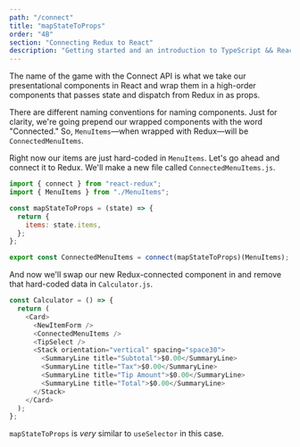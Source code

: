 ```yaml
---
path: "/connect"
title: "mapStateToProps"
order: "4B"
section: "Connecting Redux to React"
description: "Getting started and an introduction to TypeScript && React Workshop"
---
```


The name of the game with the Connect API is what we take our presentational components in React and wrap them in a high-order components that passes state and dispatch from Redux in as props.

There are different naming conventions for naming components. Just for clarity, we're going prepend our wrapped components with the word "Connected." So, `MenuItems`—when wrapped with Redux—will be `ConnectedMenuItems`.

Right now our items are just hard-coded in `MenuItems`. Let's go ahead and connect it to Redux. We'll make a new file called `ConnectedMenuItems.js`.

```js
import { connect } from "react-redux";
import { MenuItems } from "./MenuItems";

const mapStateToProps = (state) => {
  return {
    items: state.items,
  };
};

export const ConnectedMenuItems = connect(mapStateToProps)(MenuItems);
```

And now we'll swap our new Redux-connected component in and remove that hard-coded data in `Calculator.js`.

```js
const Calculator = () => {
  return (
    <Card>
      <NewItemForm />
      <ConnectedMenuItems />
      <TipSelect />
      <Stack orientation="vertical" spacing="space30">
        <SummaryLine title="Subtotal">$0.00</SummaryLine>
        <SummaryLine title="Tax">$0.00</SummaryLine>
        <SummaryLine title="Tip Amount">$0.00</SummaryLine>
        <SummaryLine title="Total">$0.00</SummaryLine>
      </Stack>
    </Card>
  );
};
```

`mapStateToProps` is _very_ similar to `useSelector` in this case.
